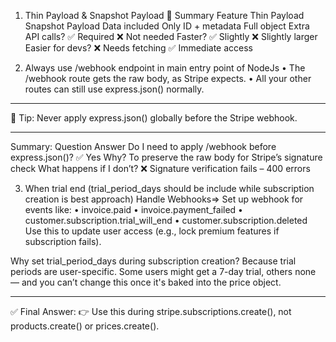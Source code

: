 1.	Thin Payload & Snapshot Payload
🧠 Summary
Feature	             Thin Payload	                    Snapshot Payload
Data included	     Only ID + metadata	                Full object
Extra API calls?	 ✅ Required	                      ❌ Not needed
Faster?	             ✅ Slightly                       ❌ Slightly larger
Easier for devs?	 ❌ Needs fetching	              ✅ Immediate access

2.	Always use /webhook endpoint in main entry point of NodeJs
•	The /webhook route gets the raw body, as Stripe expects.
•	All your other routes can still use express.json() normally.
________________________________________
🧪 Tip: Never apply express.json() globally before the Stripe webhook.
________________________________________
Summary:
Question	                                                                Answer
Do I need to apply /webhook before express.json()?	                        ✅ Yes
Why?                                                                    	To preserve the raw body for Stripe’s signature check
What happens if I don’t?	                                                ❌ Signature verification fails – 400 errors
	

3.	When trial end (trial_period_days should be include while subscription creation is best approach)
Handle Webhooks=>
Set up webhook for events like:
•	invoice.paid
•	invoice.payment_failed
•	customer.subscription.trial_will_end
•	customer.subscription.deleted
Use this to update user access (e.g., lock premium features if subscription fails).

Why set trial_period_days during subscription creation?
Because trial periods are user-specific. Some users might get a 7-day trial, others none — and you can’t change this once it's baked into the price object.
________________________________________
✅ Final Answer:
👉 Use this during stripe.subscriptions.create(), not products.create() or prices.create().

